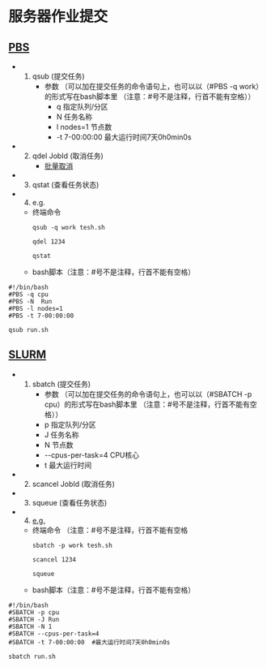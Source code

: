 # 服务器作业提交

## [PBS](https://www.jianshu.com/p/ba1c892d8303)
 - 1. qsub (提交任务)
      - 参数 （可以加在提交任务的命令语句上，也可以以（#PBS -q work）的形式写在bash脚本里 （注意：#号不是注释，行首不能有空格））
        - q 指定队列/分区
        - N 任务名称
        - l nodes=1 节点数
        - -t 7-00:00:00  最大运行时间7天0h0min0s
 - 2. qdel JobId (取消任务)
      - [批量取消](./Script)  
 - 3. qstat (查看任务状态)
 - 4. e.g.
   - 终端命令
       ```shell
       qsub -q work tesh.sh
       ```
       ```shell
       qdel 1234
       ```
       ```shell
       qstat
       ```
   - bash脚本（注意：#号不是注释，行首不能有空格）
```shell
#!/bin/bash
#PBS -q cpu
#PBS -N  Run
#PBS -l nodes=1
#PBS -t 7-00:00:00

qsub run.sh
```
  
## [SLURM](https://slurm.schedmd.com/documentation.html)
 - 1. sbatch (提交任务)
       - 参数 （可以加在提交任务的命令语句上，也可以以（#SBATCH -p cpu）的形式写在bash脚本里 （注意：#号不是注释，行首不能有空格））
        - p 指定队列/分区
        - J 任务名称
        - N 节点数
        - --cpus-per-task=4 CPU核心
        - t 最大运行时间
 - 2. scancel JobId (取消任务) 
 - 3. squeue (查看任务状态)
 - 4. [e.g.](http://faculty.bicmr.pku.edu.cn/~wenzw/pages/slurm.html)
   - 终端命令 （注意：#号不是注释，行首不能有空格
      ```shell
      sbatch -p work tesh.sh
      ```
      ```shell
      scancel 1234
      ```
      ```shell
      squeue
      ```
   - bash脚本（注意：#号不是注释，行首不能有空格）
```shell
#!/bin/bash
#SBATCH -p cpu
#SBATCH -J Run
#SBATCH -N 1
#SBATCH --cpus-per-task=4
#SBATCH -t 7-00:00:00  #最大运行时间7天0h0min0s

sbatch run.sh
```
